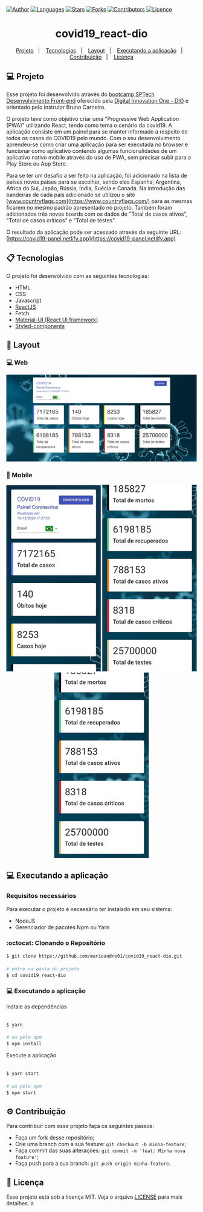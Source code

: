[![Author](https://img.shields.io/badge/author-marioandre01-61dafb?style=flat-square)](https://github.com/marioandre01)
[![Languages](https://img.shields.io/github/languages/count/marioandre01/covid19_react-dio?color=%2361dafb&style=flat-square)](#)
[![Stars](https://img.shields.io/github/stars/marioandre01/covid19_react-dio?color=61dafb&style=flat-square)](https://github.com/marioandre01/covid19_react-dio/stargazers)
[![Forks](https://img.shields.io/github/forks/marioandre01/covid19_react-dio?color=%2361dafb&style=flat-square)](https://github.com/marioandre01/covid19_react-dio/network/members)
[![Contributors](https://img.shields.io/github/contributors/marioandre01/covid19_react-dio?color=61dafb&style=flat-square)](https://github.com/marioandre01/covid19_react-dio/graphs/contributors)
[![Licence](https://img.shields.io/github/license/marioandre01/covid19_react-dio?color=%2361dafb&style=flat-square)](https://github.com/marioandre01/covid19_react-dio/blob/master/LICENCE.md)


<h1 align="center">
    covid19_react-dio
</h1>

<p align="center"> 
  <a href="#-projeto">Projeto</a>&nbsp;&nbsp;&nbsp;|&nbsp;&nbsp;&nbsp;
  <a href="#-tecnologias">Tecnologias</a>&nbsp;&nbsp;&nbsp;|&nbsp;&nbsp;&nbsp;
  <a href="#-layout">Layout</a>&nbsp;&nbsp;&nbsp;|&nbsp;&nbsp;&nbsp;
  <a href="#-executando-a-aplicação">Executando a aplicação</a>&nbsp;&nbsp;&nbsp;|&nbsp;&nbsp;&nbsp;
  <a href="#gear-contribuição">Contribuição</a>&nbsp;&nbsp;&nbsp;|&nbsp;&nbsp;&nbsp;
  <a href="#memo-licença">Licença</a>
</p>

## 💻 Projeto

Esse projeto foi desenvolvido através do [bootcamp SPTech Desenvolvimento Front-end](https://digitalinnovation.one/bootcamps/sp-tech-desenvolvimento-fullstack) oferecido pela [Digital Innovation One - DIO](https://digitalinnovation.one/) e orientado pelo instrutor Bruno Carneiro.

O projeto teve como objetivo criar uma "Progressive Web Application (PWA)" utilizando React, tendo como tema o cenário da covid19. A aplicação consiste em um painel para se manter informado a respeito de todos os casos do COVID19 pelo mundo. Com o seu desenvolvimento aprendeu-se como criar uma aplicação para ser executada no browser e funcionar como aplicativo contendo algumas funcionalidades de um aplicativo nativo mobile através do uso de PWA, sem precisar subir para a Play Store ou App Store.

Para se ter um desafio a ser feito na aplicação, foi adicionado na lista de países novos países para se escolher, sendo eles Espanha, Argentina, África do Sul, Japão, Rússia, Índia, Suécia e Canadá. Na introdução das bandeiras de cada país adicionado se utilizou o site [www.countryflags.com](https://www.countryflags.com/) para as mesmas ficarem no mesmo padrão apresentado no projeto. Também foram adicionados três novos boards com os dados de "Total de casos ativos", "Total de casos críticos" e "Total de testes".

O resultado da aplicação pode ser acessado através da seguinte URL:
[https://covid19-panel.netlify.app](https://covid19-panel.netlify.app)

## 📋 Tecnologias

O projeto foi desenvolvido com as seguintes tecnologias:

- HTML
- CSS
- Javascript
- [ReactJS](https://pt-br.reactjs.org/)
- Fetch
- [Material-UI (React UI framework)](https://material-ui.com/pt/)
- [Styled-components](https://styled-components.com/)


## 🎨 Layout

### 💻 Web 

<p align="center">
  <img alt="covid19_react_page_web" title="covid19_react_page_web" src="img/covid19_react_page_web.png" width="800px">
</p>

### 📱 Mobile 

<p align="center">
  <img alt="covid19_react_page_mobile-p1" title="covid19_react_page_mobile-p1" src="img/covid19_react_page_mobile-p1.jpg" width="250px">
  <img alt="covid19_react_page_mobile-p2" title="covid19_react_page_mobile-p2" src="img/covid19_react_page_mobile-p2.jpg" width="250px">  
  <img alt="covid19_react_page_mobile-p3" title="covid19_react_page_mobile-p3" src="img/covid19_react_page_mobile-p3.jpg" width="250px">  
</p>

## 💻 Executando a aplicação

### Requisitos necessários

Para executar o projeto é necessário ter instalado em seu sistema:
- NodeJS
- Gerenciador de pacotes Npm ou Yarn 

### :octocat: Clonando o Repositório

```bash
$ git clone https://github.com/marioandre01/covid19_react-dio.git

# entre na pasta do projeto
$ cd covid19_react-dio
```
### 💻 Executando a aplicação

Instale as dependências

```bash

$ yarn

# ou pelo npm
$ npm install

```

Execute a aplicação

```bash

$ yarn start

# ou pelo npm
$ npm start

```

## :gear: Contribuição

Para contribuir com esse projeto faça os seguintes passos:

- Faça um fork desse repositório;
- Crie uma branch com a sua feature: `git checkout -b minha-feature`;
- Faça commit das suas alterações: `git commit -m 'feat: Minha nova feature'`;
- Faça push para a sua branch: `git push origin minha-feature`.

## :memo: Licença

Esse projeto está sob a licença MIT. Veja o arquivo [LICENSE](./LICENSE) para mais detalhes. a



